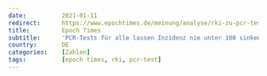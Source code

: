 ```yaml
---
date:          2021-01-11
redirect:      https://www.epochtimes.de/meinung/analyse/rki-zu-pcr-tests-corona-inzidenz-unter-100-nicht-erreichbar-a3416101.html
title:         Epoch Times
subtitle:      'PCR-Tests für alle lassen Inzidenz nie unter 100 sinken'
country:       DE
categories:    [Zahlen]
tags:          [epoch times, rki, pcr-test]
---
```

